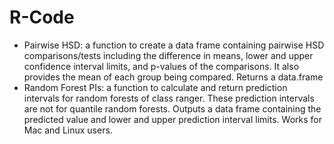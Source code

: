 # R-Code
* Pairwise HSD: a function to create a data frame containing pairwise HSD comparisons/tests including the difference in means, lower and upper confidence interval limits, and p-values of the comparisons. It also provides the mean of each group being compared. Returns a data.frame
* Random Forest PIs: a function to calculate and return prediction intervals for random forests of class ranger. These prediction intervals are not for quantile random forests. Outputs a data frame containing the predicted value and lower and upper prediction interval limits. Works for Mac and Linux users. 
